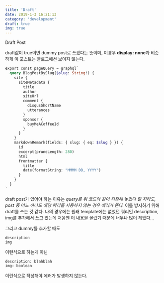 ```yaml
---
title: 'Draft'
date: 2019-1-3 16:21:13
category: 'development'
draft: true
img: true
---
```


Draft Post

draft값이 true이면 dummy post로 쓰겠다는 뜻이며, 이경우 **display: none**과 비슷하게
이 포스트는 블로그에선 보이지 않는다.

```graphql
export const pageQuery = graphql`
  query BlogPostBySlug($slug: String!) {
    site {
      siteMetadata {
        title
        author
        siteUrl
        comment {
          disqusShortName
          utterances
        }
        sponsor {
          buyMeACoffeeId
        }
      }
    }
    markdownRemark(fields: { slug: { eq: $slug } }) {
      id
      excerpt(pruneLength: 280)
      html
      frontmatter {
        title
        date(formatString: "MMMM DD, YYYY")
      }
    }
  }
`
```

draft post가 있어야 하는 이유는 _query를 위 코드와 같이 지정해 놓았다 할 지라도, post 중 어느 하나도 해당 쿼리를 사용하지 않는 경우 에러가 뜬다._ 이를 방지하기 위해 draft를 쓰는 것 같다.
나의 경우에는 원래 template에는 없었던 쿼리인 description, img를 추가해서 쓰고 있는데 처음엔 이 내용을 몰랐기 때문에 너무나 많이 헤맸다...

그리고 dummy를 추가할 때도

```
description
img
```

이런식으로 하는게 아닌

```
description: blahblah
img: boolean
```

이런식으로 작성해야 에러가 발생하지 않는다.
